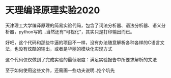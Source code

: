 # 天理编译原理实验2020
天津理工大学编译原理的简易实验代码，包含了词法分析器、语法分析器、语义分析器，python写的...当然还有“可视化”，其实只是打印输出而已。

好吧，这个代码和那些牛逼的项目不一样，没有办法随意解析各种各样的C语言文法，也没有炫酷的输出，或者是华丽的模块化实现方式

这个代码仅仅做到了完成实验的最低限度：满足实验报告中所要求解析的文法

至于如何使用这些文件，还需画一些功夫说明..挖个坑先
